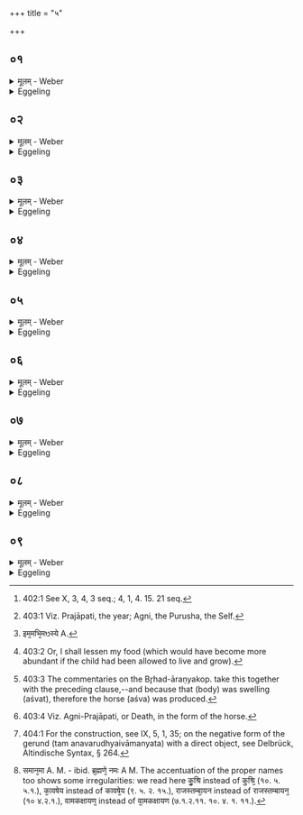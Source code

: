 +++
title = "५"

+++

##  ०१
<details><summary>मूलम् - Weber</summary>

नैॗवेह किं᳘ चना᳘ग्र आसीत्॥  
मृत्यु᳘नैॗवेदमा᳘वृतमासीदशनाय᳘याशनाया हि᳘ मृत्युस्तन्म᳘नोऽकुरुतात्मन्वी᳘ स्यामि᳘ति सो᳘ऽर्चन्नचरत्तस्या᳘र्चत आ᳘पोऽजायन्ता᳘र्चते वै᳘ मे क᳘मभूदि᳘ति त᳘देॗवार्क्य᳘स्यार्कत्वं क᳘ᳫं᳘ ह वा अस्मै भवति य᳘ एव᳘मेत᳘दर्क्य᳘स्यार्कत्वं वे᳘द॥
</details>

<details><summary>Eggeling</summary>

1. Verily, there was nothing here in the beginning: by Death this (universe) was covered, by hunger, for Death is hunger. He created for himself this mind, thinking, 'May I have a soul.' He went on worshipping. Whilst he was worshipping the waters were produced. 'Verily, to me worshipping (arc) water (kam) has been produced,' thus (he thought): this, indeed, is the Arka-nature of the Arkya [^egg_818]; and, verily, there is joy (kam) for him who thus knows the Arka-nature of the Arkya.

[^egg_818]: 402:1 See X, 3, 4, 3 seq.; 4, 1, 4. 15. 21 seq.
</details>

##  ०२
<details><summary>मूलम् - Weber</summary>

आ᳘पो वा᳘ अर्कः᳟॥  
तद्य᳘दपां श᳘र आ᳘सीत्तत्स᳘महन्यत सा᳘ पृथिव्य᳘भवत्त᳘स्यामश्राम्यत्त᳘स्य श्रान्त᳘स्य तप्त᳘स्य ते᳘जो र᳘सो नि᳘रवर्तताग्निः᳟॥
</details>

<details><summary>Eggeling</summary>

2. The Arka, doubtless, is the waters; and the cream (froth) which was on the waters was compacted, and became this earth. Thereon he wearied himself, and the glow and essence (sweat) of him thus wearied and heated developed into Fire.
</details>

##  ०३
<details><summary>मूलम् - Weber</summary>

स᳘ त्रेॗधात्मा᳘नं व्य᳘कुरुत॥  
आदित्यं᳘ तृती᳘यं वायुं᳘ तृती᳘यᳫं स᳘ एष᳘ प्राण᳘स्त्रेधाविहितस्त᳘स्य प्रा᳘ची दिक्शि᳘रोऽसौ᳘ चासौ᳘ चेर्मा᳘व᳘थास्य प्रती᳘ची दिक्पु᳘छमसौ᳘ चासौ᳘ च सॗक्थ्यौ द᳘क्षिणा चो᳘दीची च पार्श्वे द्यौ᳘ष्पृष्ठ᳘मन्त᳘रिक्षमुद᳘रमियमु᳘रः स᳘ एॗषोऽप्सु प्र᳘तिष्ठितो य᳘त्र क्व᳘ चै᳘ति त᳘देव प्र᳘तितिष्ठत्येवं᳘ विद्वान्॥
</details>

<details><summary>Eggeling</summary>

3. He made himself threefold--(Agni being one-third), Āditya one-third, and Vāyu one-third: that is this threefold breath. The eastern quarter was his head, this and that (intermediate quarters) are his fore-feet, the western quarter his tail, this and that (intermediate quarters) his thighs, the southern and northern quarters his flanks; the sky his back, the air his belly, and this (earth) his chest:--on the waters he was established any and everywhere, and so indeed is he established who knows this.
</details>

##  ०४
<details><summary>मूलम् - Weber</summary>

सोऽकामयत॥  
द्विती᳘यो म आत्मा᳘ जायेते᳘ति स म᳘नसा वा᳘चम् मिथुनᳫं स᳘मभवदशनाया᳘म् मृत्युस्तद्यद्रे᳘त आ᳘सीत्स᳘ संवत्सॗरोऽभवन्न᳘ ह पुरा त᳘तः संवत्सर᳘ आस त᳘मेता᳘वन्तं काल᳘मबिभर्या᳘वान्त्संवत्सरस्त᳘मेता᳘वतः काल᳘स्य पर᳘स्तादसृजत तं᳘ जात᳘मभिव्या᳘ददात्स भा᳘णकरोॗत्सैव वा᳘गभवत्॥
</details>

<details><summary>Eggeling</summary>

4. He desired, 'May a second self be produced for me.' By his mind he entered into union with speech,--(to wit) Death with hunger: the seed which was produced became the year, for theretofore there was no year. For as long as the year he (Death) carried him (within him), and at the end of that time he produced him [^egg_819]. He opened his mouth (to devour) the new-born one, and he (the child) cried 'bhāṇ'; thus speech was produced.

[^egg_819]: 403:1 Viz. Prajāpati, the year; Agni, the Purusha, the Self.
</details>

##  ०५
<details><summary>मूलम् - Weber</summary>

स᳘ ऐक्षत॥  
य᳘दि वा᳘ इम᳘मभिमंस्ये [^wbr_1] क᳘नीयो᳘ऽन्नं करिष्य इ᳘ति स त᳘या वाचा ते᳘नात्म᳘नेदᳫं स᳘र्वमसृजत य᳘दिदं किं च᳘र्चो य᳘जूंषि सा᳘मानि छ᳘न्दांसि यज्ञा᳘न्प्रजा᳘म् पशून्त्स य᳘द्यदेवा᳘सृजत त᳘त्तद᳘त्तुमध्रियत स᳘र्वं वा᳘ अत्ती᳘ति तद᳘दितेरदितित्वᳫं स᳘र्वस्यात्ता᳘ भवति स᳘र्वमस्या᳘न्नम् भवति य᳘ एव᳘मेतद᳘दितेरदितित्वं वे᳘द॥  

[^wbr_1]: इम᳘मभि᳘मᳫस्ये A.
</details>

<details><summary>Eggeling</summary>

5. He bethought him, 'Surely, if I kill him, I shall gain but little food [^egg_820].' By that speech and that soul of his he created all this (universe) whatsoever there is,--R̥c (hymn-verses), Yajus (formulas), Sāman (hymn-tunes), metres, sacrifices, men, and beasts. And whatsoever he created he set about devouring; and because he eats (ad) everything, hence the name 'Aditi'; and, verily, he who thus knows the nature of Aditi becomes an eater of everything, and all food becomes his.

[^egg_820]: 403:2 Or, I shall lessen my food (which would have become more abundant if the child had been allowed to live and grow).
</details>

##  ०६
<details><summary>मूलम् - Weber</summary>

सोऽकामयत॥  
भू᳘यसा यज्ञे᳘न भू᳘यो यजेये᳘तिॗ सोऽश्राम्यत्स त᳘पोऽतप्यत त᳘स्य श्रान्त᳘स्य तप्त᳘स्य य᳘शो वीर्य᳘मु᳘दक्रामत्प्राणा वै य᳘शो वीर्यं᳘ त᳘त्प्राणेषू᳘त्क्रान्तेषु श᳘रीरं श्व᳘यितुमध्रियत त᳘स्य श᳘रीर एव म᳘न आसीत्॥
</details>

<details><summary>Eggeling</summary>

6. He desired, 'May I again sacrifice by yet another sacrifice.' He wearied himself and practised austerity. From him, thus wearied and heated, glory and vigour departed; and glory and vigour, indeed, are the vital airs. The vital airs having departed, that body of his began to swell. The mind was yet in the body;--
</details>

##  ०७
<details><summary>मूलम् - Weber</summary>

सोऽकामयत॥  
मे᳘ध्यं म इद᳘ᳫं᳘ स्यादात्मन्व्य᳘ने᳘न स्यामि᳘ति ततो᳘ऽश्वः स᳘मभवद्यद᳘श्वत्तन्मे᳘ध्यमभूदि᳘ति त᳘देॗवाश्वमेध᳘स्याश्वमेधत्व᳘मेष᳘ ह वा᳘ अश्वमेधं वेद य᳘ एनमेवं वे᳘द॥
</details>

<details><summary>Eggeling</summary>

7. He desired, 'May this (body) of mine be sacrificially pure: may I thereby be possessed of a self!' Thereupon the horse (aśva) was produced; and because that which was swelling [^egg_821] (aśvat) became pure (medhya) therefore the name Aśvamedha (belongs to that sacrifice). He, indeed, knows the Aśvamedha who thus knows him [^egg_822].

[^egg_821]: 403:3 The commentaries on the Br̥had-āraṇyakop. take this together with the preceding clause,--and because that (body) was swelling (aśvat), therefore the horse (aśva) was produced.

[^egg_822]: 403:4 Viz. Agni-Prajāpati, or Death, in the form of the horse.
</details>

##  ०८
<details><summary>मूलम् - Weber</summary>

तम᳘नवरुध्येवामन्यत॥  
त᳘ᳫं᳘ संवत्सर᳘स्य पर᳘स्तादात्म᳘न आ᳘लभत पशू᳘न्देव᳘ताभ्यः प्र᳘त्यौहत्त᳘सम्:त्सर्वदे᳘वत्यम् प्रो᳘क्षितम् प्राजापत्यमा᳘लभन्त एष वा᳘ अश्वमेधो य᳘ एष त᳘पति त᳘स्य संवत्सर᳘ आॗत्माय᳘मग्नि᳘रर्कस्त᳘स्येमे᳘ लोका᳘ आत्मा᳘नस्ता᳘वेता᳘वर्कामेधौॗ सो पु᳘नरे᳘कैव᳘ देव᳘ता भवति मृत्यु᳘रेवा᳘प पुनर्मृत्युं᳘ जयतिॗ नैनम् मृत्यु᳘राप्नोति मृत्युरस्यात्मा᳘ भवति स᳘र्वमा᳘युरेत्येता᳘सां देव᳘तानामे᳘को भवति य᳘ एवं वे᳘द॥
</details>

<details><summary>Eggeling</summary>

8. He bethought him of leaving it unrestrained [^egg_823]. At the end of a year he slaughtered it for his own self, and made over the (sacrificial) animals to the deities: therefore they slaughter the consecrated (victim) as one that, in its nature as Prajāpati, represents all the deities. But the Aśvamedha, in truth, is he that shines yonder (the sun), and the year is his body. The Arka is this Fire, and these worlds are his bodies. These two are the Arka and Aśvamedha; but these, indeed, become again one deity, to wit, Death. And, verily, whosoever knows this, conquers recurrent Death, and Death has no hold on him: Death is his own self; he attains all life, and becomes one of those deities.

[^egg_823]: 404:1 For the construction, see IX, 5, 1, 35; on the negative form of the gerund (tam anavarudhyaivāmanyata) with a direct object, see Delbrück, Altindische Syntax, § 264.
</details>

##  ०९
<details><summary>मूलम् - Weber</summary>

अ᳘थ वंशः᳟॥  
समानमा [^wbr_2] सां᳘जीवीपु᳘त्रात्सां᳘जीवीपु᳘त्रो मा᳘ण्डूकायनेर्मा᳘ण्डूकायनिर्मा᳘ण्डव्यान्मा᳘ण्डव्यः कौ᳘त्सात्कौ᳘त्सो मा᳘हित्थेर्मा᳘हित्थिर्वामकक्षायणा᳘द्वामकक्षायणो वा᳘त्स्याद्वा᳘त्स्यः शा᳘ण्डिल्याछा᳘ण्डिल्यः कु᳘श्रेः कु᳘श्रिर्यज्ञ᳘वचसो राजस्तम्बा᳘यनाद्यज्ञ᳘वचा राजस्तम्बा᳘यनस्तुरात्का᳘वषेयात्तुरः का᳘वषेयः प्रजा᳘पतेः प्रजा᳘पतिर्ब्र᳘ह्मणो ब्र᳘ह्म स्वय᳘म्भु ब्र᳘ह्मणे न᳘मः॥  

[^wbr_2]: समान᳘मा A. M. - ibid. ब्र᳘ह्मणे᳘ नमः A M. The accentuation of the proper names too shows some irregularities: we read here कु᳘श्रि instead of कु्श्रि᳘ (१०. ५. ५.१.), का᳘वषेय instead of कावषे᳘य (९. ५. २. १५.), राजस्तम्बा᳘यन instead of राजस्तम्बायन᳘ (१० ४.२.१.), वामकक्षायण᳘ instead of वा᳘मकक्षायण (७.१.२.११. १०. ४. १. ११.).
</details>
<details><summary>Eggeling</summary>

9. Now the line of succession (of teachers). The same as far as Sāṁjīvīputra. Sāṁjīvīputra (received it) from Māṇḍūkāyani, Māṇḍūkāyani from Māṇdavya, Māṇdavya from Kautsa, Kautsa from Māhitthi, Māhitthi from Vāmakakshāyaṇa, Vāmakakshāyaṇa from Vātsya, Vātsya from Śāṇḍilya, Śāṇḍilya from Kuśri, Kuśri from Yagñavacas Rājastambāyana, Yajñavacas Rājastambāyana from Tura Kāvasheya, Tura Kāvasheya from Prajāpati, Prajāpati from Brahman (n.). Brahman is the self-existent: reverence be to Brahman!
</details>

